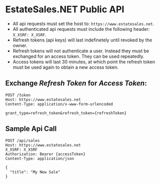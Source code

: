 # EstateSales.NET Public API
* All api requests must set the host to: `https://www.estatesales.net`.
* All authenticated api requests must include the following header: `X_XSRF: X_XSRF`.
* Refresh tokens (api keys) will last indefinetely until revoked by the owner.
* Refresh tokens will not authenticate a user. Instead they must be exchanged for an access token. They can be used repeatedly.
* Access tokens will last 30 minutes, at which point the refresh token must be used again to obtain a new access token.

## Exchange *Refresh Token* for *Access Token*:

```
POST /token  
Host: https://www.estatesales.net  
Content-Type: application/x-www-form-urlencoded
```

```
grant_type=refresh_token&refresh_token={refreshToken}
```

## Sample Api Call

```
POST /api/sales  
Host: https://www.estatesales.net  
X_XSRF: X_XSRF  
Authorization: Bearer {accessToken}   
Content-Type: application/json
```

```
{
  "title": "My New Sale"
}
```
